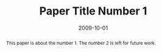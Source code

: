 ---
title: "Paper Title Number 1"
collection: publications
category: manuscripts
permalink: /publication/2009-10-01-paper-title-number-1
abstract: 'This paper is about the number 1. The number 2 is left for future work.'  # Abstract
date: 2009-10-01
venue: 'Journal 1'
slidesurl: 'http://academicpages.github.io/files/slides1.pdf'
paperurl: 'http://academicpages.github.io/files/paper1.pdf'  # Link to PDF
citation: '@article{Doe2009, author = {John Doe}, title = {Paper Title Number 1}, journal = {Journal 1}, year = {2009}, volume = {1}, number = {1}, pages = {1-10}}'  # BibTeX Citation
authors: "John Doe, Jane Smith"  # You can add this if not yet defined
---